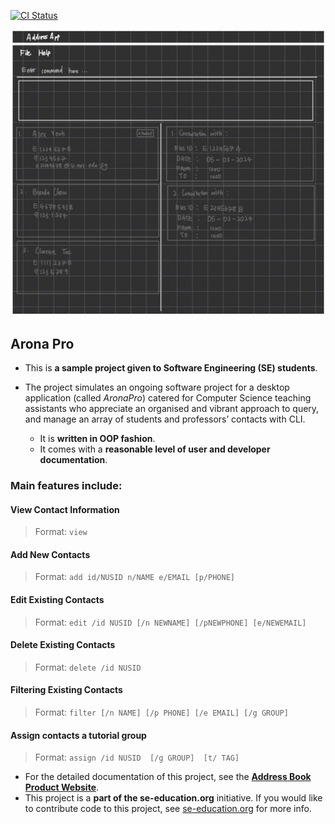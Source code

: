 [![CI Status](https://github.com/se-edu/addressbook-level3/workflows/Java%20CI/badge.svg)](https://github.com/se-edu/addressbook-level3/actions)

![Ui](docs/images/Ui.png)

## Arona Pro
* This is **a sample project given to Software Engineering (SE) students**.<br>
* The project simulates an ongoing software project for a desktop application (called _AronaPro_) catered for
  Computer Science teaching assistants who appreciate an organised and vibrant approach to query,
  and manage an array of students and professors’ contacts with CLI.

  * It is **written in OOP fashion**.
  * It comes with a **reasonable level of user and developer documentation**.

### Main features include:


#### View Contact Information
>Format: `view`

#### Add New Contacts
>Format: `add id/NUSID n/NAME e/EMAIL [p/PHONE]`

#### Edit Existing Contacts
>Format: `edit /id NUSID [/n NEWNAME] [/pNEWPHONE] [e/NEWEMAIL]`

#### Delete Existing Contacts
>Format: `delete /id NUSID`

#### Filtering Existing Contacts
>Format: `filter [/n NAME] [/p PHONE] [/e EMAIL] [/g GROUP]`

#### Assign contacts a tutorial group
>Format: `assign /id NUSID  [/g GROUP]  [t/ TAG]`

* For the detailed documentation of this project, see the **[Address Book Product Website](https://se-education.org/addressbook-level3)**.
* This project is a **part of the se-education.org** initiative. If you would like to contribute code to this project, see [se-education.org](https://se-education.org#https://se-education.org/#contributing) for more info.
